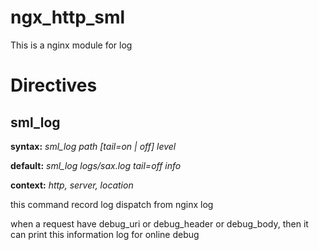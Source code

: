 ngx_http_sml
============

This is a nginx module for log

Directives
==========


sml_log
--------------------
**syntax:** *sml_log path [tail=on | off] level*

**default:** *sml_log logs/sax.log tail=off info*

**context:** *http, server, location*

this command record log dispatch from nginx log

when a request have debug_uri or debug_header or debug_body, then it can print this information log for online debug
